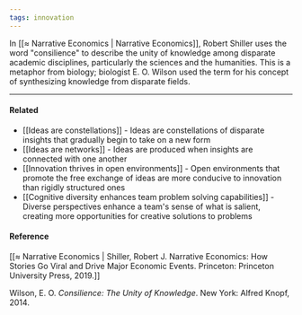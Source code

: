 ```yaml
---
tags: innovation
---
```


In [[≈ Narrative Economics | Narrative Economics]], Robert Shiller uses the word "consilience" to describe the unity of knowledge among disparate academic disciplines, particularly the sciences and the humanities. This is a metaphor from biology; biologist E. O. Wilson used the term for his concept of synthesizing knowledge from disparate fields.

---

#### Related

- [[Ideas are constellations]] - Ideas are constellations of disparate insights that gradually begin to take on a new form
- [[Ideas are networks]] - Ideas are produced when insights are connected with one another
- [[Innovation thrives in open environments]] - Open environments that promote the free exchange of ideas are more conducive to innovation than rigidly structured ones
- [[Cognitive diversity enhances team problem solving capabilities]] - Diverse perspectives enhance a team's sense of what is salient, creating more opportunities for creative solutions to problems

#### Reference

[[≈ Narrative Economics | Shiller, Robert J. Narrative Economics: How Stories Go Viral and Drive Major Economic Events. Princeton: Princeton University Press, 2019.]]

Wilson, E. O. _Consilience: The Unity of Knowledge_. New York: Alfred Knopf, 2014.

